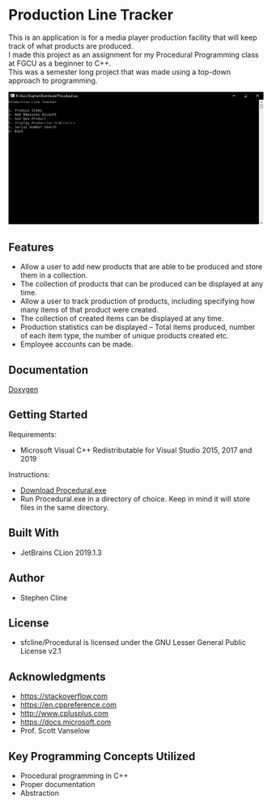 # Production Line Tracker

This is an application is for a media player production facility that will keep track of what products are produced. <br />
I made this project as an assignment for my Procedural Programming class at FGCU as a beginner to C++.<br />
This was a semester long project that was made using a top-down approach to programming.<br />

![Program](https://github.com/sfcline/Procedural/blob/master/Program.gif?raw=true)

## Features
* Allow a user to add new products that are able to be produced and store them in a collection.
* The collection of products that can be produced can be displayed at any time.
* Allow a user to track production of products, including specifying how many items of that product were created.
* The collection of created items can be displayed at any time.
* Production statistics can be displayed – Total items produced, number of each item type, the number of unique products created etc.
* Employee accounts can be made.

## Documentation

[Doxygen](https://sfcline.github.io/Procedural/index.html)

## Getting Started

Requirements:
* Microsoft Visual C++ Redistributable for Visual Studio 2015, 2017 and 2019

Instructions:
* <a href="https://github.com/sfcline/Procedural/releases/tag/1.0">Download Procedural.exe</a> 
* Run Procedural.exe in a directory of choice. Keep in mind it will store files in the same directory.

## Built With

* JetBrains CLion 2019.1.3

## Author

* Stephen Cline

## License

* sfcline/Procedural is licensed under the GNU Lesser General Public License v2.1

## Acknowledgments

* https://stackoverflow.com
* https://en.cppreference.com
* http://www.cplusplus.com
* https://docs.microsoft.com
* Prof. Scott Vanselow

## Key Programming Concepts Utilized

* Procedural programming in C++
* Proper documentation
* Abstraction
